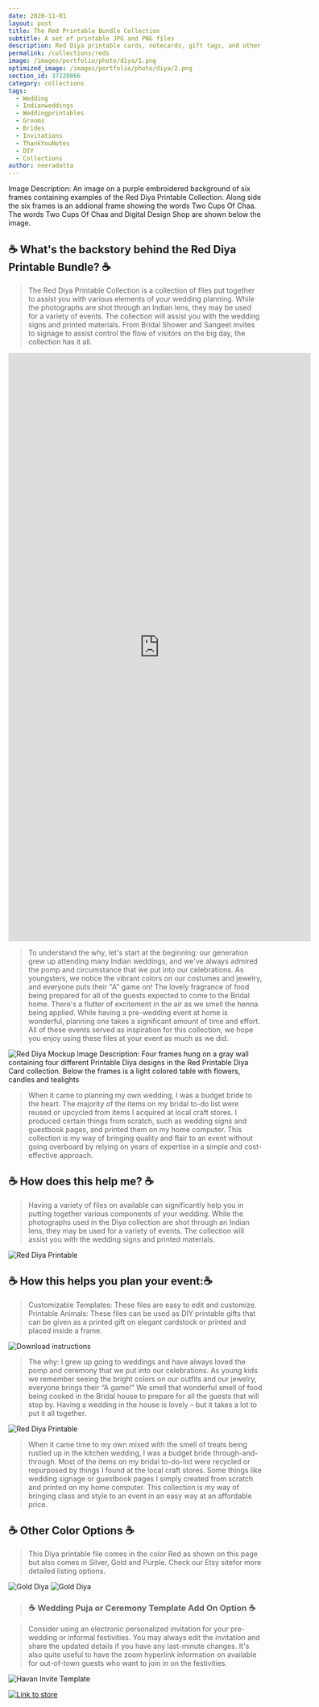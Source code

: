 ```yaml
---
date: 2020-11-01
layout: post
title: The Red Printable Bundle Collection
subtitle: A set of printable JPG and PNG files
description: Red Diya printable cards, notecards, gift tags, and other wedding or event prints are ready to print on demand. These time savers for weddings may be printed and used to adorn any event location. Perfect for wedding craft stations for kids or Diwali celebrations.
permalink: /collections/reds
image: /images/portfolio/photo/diya/1.png
optimized_image: /images/portfolio/photo/diya/2.png
section_id: 37228866
category: collections
tags:
  - Wedding
  - Indianweddings
  - Weddingprintables
  - Grooms
  - Brides
  - Invitations
  - ThankYouNotes
  - DIY
  - Collections
author: neeradatta
---
```

Image Description: An image on a purple embroidered background of six frames containing examples of the Red Diya Printable Collection. Along side the six frames is an addional frame showing the words Two Cups Of Chaa. The words Two Cups Of Chaa and Digital Design Shop are shown below the image. 

## ☕ What's the backstory behind the Red Diya Printable Bundle? ☕

>The Red Diya Printable Collection is a collection of files put together to assist you with various elements of your wedding planning. While the photographs are shot through an Indian lens, they may be used for a variety of events. The collection will assist you with the wedding signs and printed materials. From Bridal Shower and Sangeet invites to signage to assist control the flow of visitors on the big day, the collection has it all.


<iframe src="https://assets.pinterest.com/ext/embed.html?id=821484788289887672" height="1167" width="600" frameborder="0" scrolling="no" ></iframe>


>To understand the why, let's start at the beginning: our generation grew up attending many Indian weddings, and we've always admired the pomp and circumstance that we put into our celebrations. As youngsters, we notice the vibrant colors on our costumes and jewelry, and everyone puts their "A" game on! The lovely fragrance of food being prepared for all of the guests expected to come to the Bridal home. There's a flutter of excitement in the air as we smell the henna being applied. While having a pre-wedding event at home is wonderful, planning one takes a significant amount of time and effort. All of these events served as inspiration for this collection; we hope you enjoy using these files at your event as much as we did. 

![Red Diya Mockup](https://i.etsystatic.com/21226651/r/il/1e2774/3442078466/il_794xN.3442078466_j28l.jpg)
Image Description: Four frames hung on a gray wall containing four different Printable Diya designs in the Red Printable Diya Card collection. Below the frames is a light colored table with flowers, candles and tealights

>When it came to planning my own wedding, I was a budget bride to the heart. The majority of the items on my bridal to-do list were reused or upcycled from items I acquired at local craft stores. I produced certain things from scratch, such as wedding signs and guestbook pages, and printed them on my home computer. This collection is my way of bringing quality and flair to an event without going overboard by relying on years of expertise in a simple and cost-effective approach.




## ☕ How does this help me? ☕ 

>Having a variety of files on available can significantly help you in putting together various components of your wedding. While the photographs used in the Diya collection are shot through an Indian lens, they may be used for a variety of events. The collection will assist you with the wedding signs and printed materials. 


![Red Diya Printable](https://i.etsystatic.com/21226651/r/il/7a80f2/2664499813/il_794xN.2664499813_m8wp.jpg)

## ☕  How this helps you plan your event:☕ 

>Customizable Templates: These files are easy to edit and customize. 
>Printable Animals: These files can be used as DIY printable gifts that can be given as a printed gift on elegant cardstock or printed and placed inside a frame. 

![Download instructions](https://i.etsystatic.com/21226651/r/il/2c9a3b/3691761557/il_794xN.3691761557_cz77.jpg)


>The why: I grew up going to weddings and have always loved the pomp and ceremony that we put into our celebrations. As young kids we remember seeing the bright colors on our outfits and our jewelry, everyone brings their “A game!” We smell that wonderful smell of food being cooked in the Bridal house to prepare for all the guests that will stop by. Having a wedding in the house is lovely – but it takes a lot to put it all together.


![Red Diya Printable](https://i.etsystatic.com/21226651/r/il/c4bc0a/3688858958/il_794xN.3688858958_2o03.jpg)

>When it came time to my own mixed with the smell of treats being rustled up in the kitchen wedding, I was a budget bride through-and-through. Most of the items on my bridal to-do-list were recycled or repurposed by things I found at the local craft stores. Some things like wedding signage or guestbook pages I simply created from scratch and printed on my home computer. This collection is my way of bringing class and style to an event in an easy way at an affordable price.

## ☕ Other Color Options ☕

>This Diya printable file comes in the color Red as shown on this page but also comes in Silver, Gold and Purple. Check our Etsy sitefor more detailed listing options. 

![Gold Diya](https://i.etsystatic.com/21226651/r/il/9fdb75/3681603525/il_794xN.3681603525_4eg7.jpg)
![Gold Diya](https://i.etsystatic.com/21226651/r/il/e17172/3719205253/il_794xN.3719205253_cyh8.jpg)

> ### ☕ Wedding Puja or Ceremony Template Add On Option ☕

>Consider using an electronic personalized invitation for your pre-wedding or informal festivities. You may always edit the invitation and share the updated details if you have any last-minute changes. It's also quite useful to have the zoom hyperlink information on available for out-of-town guests who want to join in on the festivities.


![Havan Invite Template](https://i.etsystatic.com/21226651/r/il/2876e9/2907219204/il_1588xN.2907219204_hlno.jpg)
<br/>

[![Link to store](\images\portfolio\photo\printables.png)](https://www.etsy.com/shop/TwoCupsOfChaa)
